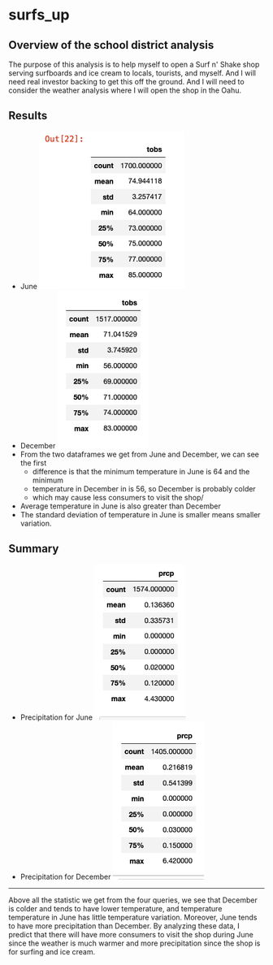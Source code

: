 # surfs_up

## Overview of the school district analysis
The purpose of this analysis is to help myself to open a Surf n' Shake shop serving
surfboards and ice cream to locals, tourists, and myself. And I will need real
investor backing to get this off the ground. And I will need to consider the
weather analysis where I will open the shop in the Oahu.

## Results
- June
![1.png](Resources/1.png)
- December
![3.png](Resources/3.png)
- From the two dataframes we get from June and December, we can see the first
  - difference is that the minimum temperature in June is 64 and the minimum
  - temperature in December in is 56, so December is probably colder
  - which may cause less consumers to visit the shop/
- Average temperature in June is also greater than December
- The standard deviation of temperature in June is smaller means smaller variation.

## Summary
- Precipitation for June
![6.png](Resources/6.png) 
- Precipitation for December
![7.png](Resources/7.png)
- -----------------------------------------------------------------------------------
Above all the statistic we get from the four queries, we see that December is colder
and tends to have lower temperature, and temperature temperature in June has little
temperature variation. Moreover, June tends to have more precipitation than December.
By analyzing these data, I predict that there will have more consumers to visit the
shop during June since the weather is much warmer and more precipitation since the shop
is for surfing and ice cream.
